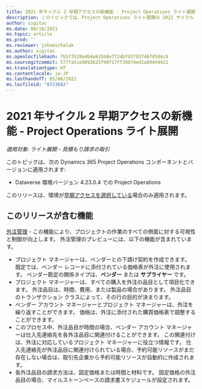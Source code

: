 ```yaml
---
title: 2021 年サイクル 2 早期アクセスの新機能 - Project Operations ライト展開
description: このトピックでは、Project Operations ライト展開の 2021 サイクル 2 早期アクセス リリースで利用できる品質更新についての情報を提供します。
author: sigitac
ms.date: 08/10/2021
ms.topic: article
ms.prod: ''
ms.reviewer: johnmichalak
ms.author: sigitac
ms.openlocfilehash: 7b5f3528e4b4e615b8e7f24bfd3702746fd584c9
ms.sourcegitcommit: 577fa51e0892625f98f17ff39874ed1a09444421
ms.translationtype: HT
ms.contentlocale: ja-JP
ms.lasthandoff: 05/06/2022
ms.locfileid: "8723682"
---
```

# <a name="whats-new-2021-wave-2-early-access---project-operations-lite-deployment"></a>2021 年サイクル 2 早期アクセスの新機能 - Project Operations ライト展開

_適用対象: ライト展開 - 見積もり請求の取引_

このトピックは、次の Dynamics 365 Project Operations コンポーネントとバージョンに適用されます:

  - Dataverse 環境バージョン 4.23.0.4 での Project Operations

このリリースは、環境が[早期アクセスを選択している](/power-platform/admin/opt-in-early-access-updates#how-to-enable-early-access-updates)場合のみ適用されます。

## <a name="features-included-in-this-release"></a>このリリースが含む機能

[外注管理](/dynamics365/project-operations/pro/subcontracting/managing-subcontracts-overview) - この機能により、プロジェクトの作業のすべての側面に対する可視性と制御が向上します。 外注管理のプレビューには、以下の機能が含まれています。

  - プロジェクト マネージャーは、ベンダーとの下請け契約を作成できます。 既定では、ベンダー レコードに添付されている価格表が外注に使用されます。 ベンダー勘定の関係タイプは、**ベンダー** または **サプライヤー** です。
  - プロジェクト マネージャーは、すべての購入を外注の品目として項目化できます。 外注品目は、時間、費用、または製品の場合があります。 外注品目のトランザクション クラスによって、その行の目的が決まります。
  - ベンダー アカウント マネージャーとプロジェクト マネージャーは、外注を繰り返すことができます。 価格は、外注に添付された購買価格表で調整することができます。
  - このプロセス中、外注品目が時間の場合、ベンダー アカウント マネージャーは仕入先連絡先を各外注品目に関連付けることができます。 この関連付けは、外注に対応しているプロジェクト マネージャーに役立つ情報です。 仕入先連絡先が外注品目に関連付けられている場合、予約可能リソースがまだ存在しない場合は、取引先企業から予約可能リソースが自動的に作成されます。
  - 各外注品目の請求方法は、固定価格または時間と材料です。 固定価格の外注品目の場合、マイルストーンベースの請求書スケジュールが設定されます。
